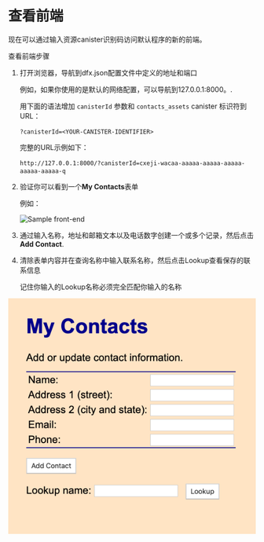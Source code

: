 # 查看前端

现在可以通过输入资源canister识别码访问默认程序的新的前端。

查看前端步骤

1. 打开浏览器，导航到dfx.json配置文件中定义的地址和端口

   例如，如果你使用的是默认的网络配置，可以导航到127.0.0.1:8000。.

   用下面的语法增加 `canisterId` 参数和 `contacts_assets` canister 标识符到URL：

   ```text
   ?canisterId=<YOUR-CANISTER-IDENTIFIER>
   ```

   完整的URL示例如下：

   ```text
   http://127.0.0.1:8000/?canisterId=cxeji-wacaa-aaaaa-aaaaa-aaaaa-aaaaa-aaaaa-q
   ```

2. 验证你可以看到一个**My Contacts**表单

   例如：

   ![Sample front-end](https://sdk.dfinity.org/docs/developers-guide/_images/mycontacts-form.png)  

3. 通过输入名称，地址和邮箱文本以及电话数字创建一个或多个记录，然后点击 **Add Contact**.
4. 清除表单内容并在查询名称中输入联系名称，然后点击Lookup查看保存的联系信息

   记住你输入的Lookup名称必须完全匹配你输入的名称

![](../../.gitbook/assets/image%20%2824%29.png)



